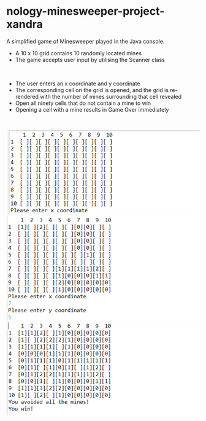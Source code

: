 # nology-minesweeper-project-xandra

A simplified game of Minesweeper played in the Java console. 

- A 10 x 10 grid contains 10 randomly located mines
- The game accepts user input by utilising the Scanner class  
<p>&nbsp;</p>

- The user enters an x coordinate and y coordinate
- The corresponding cell on the grid is opened, and the grid is re-rendered with the number of mines surrounding that cell revealed
- Open all ninety cells that do not contain a mine to win
- Opening a cell with a mine results in Game Over immediately
<p>&nbsp;</p>

![minesweeper screenshot1](screenshots/minesweeper-screenshot-1.png)
![minesweeper screenshot2](screenshots/minesweeper-screenshot-2.png)
![minesweeper screenshot3](screenshots/minesweeper-screenshot-3.png)
